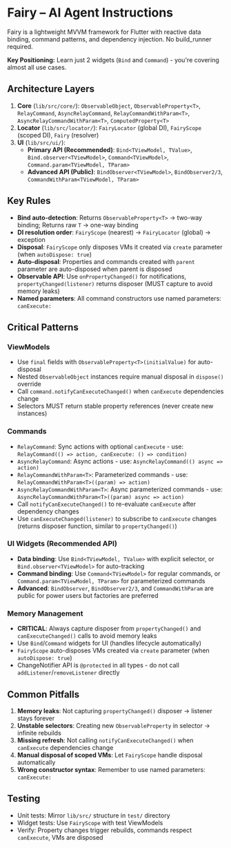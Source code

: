 # Fairy – AI Agent Instructions

Fairy is a lightweight MVVM framework for Flutter with reactive data binding, command patterns, and dependency injection. No build_runner required.

**Key Positioning:** Learn just 2 widgets (`Bind` and `Command`) - you're covering almost all use cases.

## Architecture Layers

1. **Core** (`lib/src/core/`): `ObservableObject`, `ObservableProperty<T>`, `RelayCommand`, `AsyncRelayCommand`, `RelayCommandWithParam<T>`, `AsyncRelayCommandWithParam<T>`, `ComputedProperty<T>`
2. **Locator** (`lib/src/locator/`): `FairyLocator` (global DI), `FairyScope` (scoped DI), `Fairy` (resolver)
3. **UI** (`lib/src/ui/`): 
   - **Primary API (Recommended)**: `Bind<TViewModel, TValue>`, `Bind.observer<TViewModel>`, `Command<TViewModel>`, `Command.param<TViewModel, TParam>`
   - **Advanced API (Public)**: `BindObserver<TViewModel>`, `BindObserver2/3`, `CommandWithParam<TViewModel, TParam>`

## Key Rules

- **Bind auto-detection**: Returns `ObservableProperty<T>` → two-way binding; Returns raw `T` → one-way binding
- **DI resolution order**: `FairyScope` (nearest) → `FairyLocator` (global) → exception
- **Disposal**: `FairyScope` only disposes VMs it created via `create` parameter (when `autoDispose: true`)
- **Auto-disposal**: Properties and commands created with `parent` parameter are auto-disposed when parent is disposed
- **Observable API**: Use `onPropertyChanged()` for notifications, `propertyChanged(listener)` returns disposer (MUST capture to avoid memory leaks)
- **Named parameters**: All command constructors use named parameters: `canExecute:`

## Critical Patterns

### ViewModels
- Use `final` fields with `ObservableProperty<T>(initialValue)` for auto-disposal
- Nested `ObservableObject` instances require manual disposal in `dispose()` override
- Call `command.notifyCanExecuteChanged()` when `canExecute` dependencies change
- Selectors MUST return stable property references (never create new instances)

### Commands
- `RelayCommand`: Sync actions with optional `canExecute` - use: `RelayCommand(() => action, canExecute: () => condition)`
- `AsyncRelayCommand`: Async actions - use: `AsyncRelayCommand(() async => action)`
- `RelayCommandWithParam<T>`: Parameterized commands - use: `RelayCommandWithParam<T>((param) => action)`
- `AsyncRelayCommandWithParam<T>`: Async parameterized commands - use: `AsyncRelayCommandWithParam<T>((param) async => action)`
- Call `notifyCanExecuteChanged()` to re-evaluate `canExecute` after dependency changes
- Use `canExecuteChanged(listener)` to subscribe to `canExecute` changes (returns disposer function, similar to `propertyChanged()`)

### UI Widgets (Recommended API)
- **Data binding**: Use `Bind<TViewModel, TValue>` with explicit selector, or `Bind.observer<TViewModel>` for auto-tracking
- **Command binding**: Use `Command<TViewModel>` for regular commands, or `Command.param<TViewModel, TParam>` for parameterized commands
- **Advanced**: `BindObserver`, `BindObserver2/3`, and `CommandWithParam` are public for power users but factories are preferred

### Memory Management
- **CRITICAL**: Always capture disposer from `propertyChanged()` and `canExecuteChanged()` calls to avoid memory leaks
- Use `Bind`/`Command` widgets for UI (handles lifecycle automatically)
- `FairyScope` auto-disposes VMs created via `create` parameter (when `autoDispose: true`)
- ChangeNotifier API is `@protected` in all types - do not call `addListener`/`removeListener` directly

## Common Pitfalls

1. **Memory leaks**: Not capturing `propertyChanged()` disposer → listener stays forever
2. **Unstable selectors**: Creating new `ObservableProperty` in selector → infinite rebuilds
3. **Missing refresh**: Not calling `notifyCanExecuteChanged()` when `canExecute` dependencies change
4. **Manual disposal of scoped VMs**: Let `FairyScope` handle disposal automatically
5. **Wrong constructor syntax**: Remember to use named parameters: `canExecute:`

## Testing

- Unit tests: Mirror `lib/src/` structure in `test/` directory
- Widget tests: Use `FairyScope` with test ViewModels
- Verify: Property changes trigger rebuilds, commands respect `canExecute`, VMs are disposed
